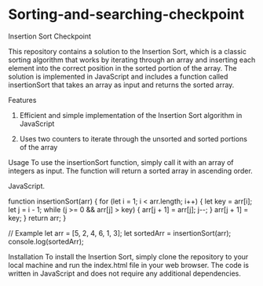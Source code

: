 # Sorting-and-searching-checkpoint
Insertion Sort Checkpoint

This repository contains a solution to the Insertion Sort, which is a classic sorting algorithm that works by iterating through an array and inserting each element into the correct position in the sorted portion of the array. The solution is implemented in JavaScript and includes a function called insertionSort that takes an array as input and returns the sorted array.

Features
1. Efficient and simple implementation of the Insertion Sort algorithm in JavaScript

2. Uses two counters to iterate through the unsorted and sorted portions of the array

Usage
To use the insertionSort function, simply call it with an array of integers as input. The function will return a sorted array in ascending order.

JavaScript.

function insertionSort(arr) {
  for (let i = 1; i < arr.length; i++) {
    let key = arr[i];
    let j = i - 1;
    while (j >= 0 && arr[j] > key) {
      arr[j + 1] = arr[j];
      j--;
    }
    arr[j + 1] = key;
  }
  return arr;
}

// Example
let arr = [5, 2, 4, 6, 1, 3];
let sortedArr = insertionSort(arr);
console.log(sortedArr);


Installation
To install the Insertion Sort, simply clone the repository to your local machine and run the index.html file in your web browser. The code is written in JavaScript and does not require any additional dependencies.
